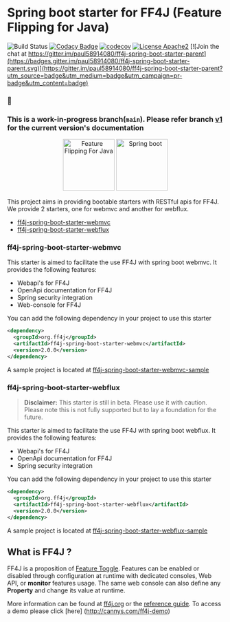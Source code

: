 # Spring boot starter for FF4J (Feature Flipping for Java)
![Build Status](https://github.com/ff4j/ff4j-spring-boot-starter-parent/actions/workflows/build_workflow.yml/badge.svg?branch=main)
[![Codacy Badge](https://app.codacy.com/project/badge/Grade/e6fc893a940e44f18ade46d2d13036bf)](https://app.codacy.com/gh/ff4j/ff4j-spring-boot-starter-parent/dashboard?utm_source=gh&utm_medium=referral&utm_content=&utm_campaign=Badge_grade)
[![codecov](https://codecov.io/gh/ff4j/ff4j-spring-boot-starter-parent/branch/main/graph/badge.svg?token=P37n0ZwhlR)](https://codecov.io/gh/ff4j/ff4j-spring-boot-starter-parent)
[![License Apache2](http://img.shields.io/badge/license-APACHE2-blue.svg)](https://www.apache.org/licenses/LICENSE-2.0.html)
[![Join the chat at https://gitter.im/paul58914080/ff4j-spring-boot-starter-parent](https://badges.gitter.im/paul58914080/ff4j-spring-boot-starter-parent.svg)](https://gitter.im/paul58914080/ff4j-spring-boot-starter-parent?utm_source=badge&utm_medium=badge&utm_campaign=pr-badge&utm_content=badge)

### :mega:
<h3>
This is a <b>work-in-progress</b> branch(<code>main</code>). Please refer branch <a href='https://github.com/ff4j/ff4j-spring-boot-starter-parent/tree/v1'>v1</a> for the current version's documentation
</h3>

<p align="center">
<img src="https://github.com/ff4j/ff4j-spring-boot-starter-parent/blob/main/images/ff4j.png?raw=true" alt="Feature Flipping For Java" height="120px" />
<img src="https://github.com/ff4j/ff4j-spring-boot-starter-parent/blob/main/images/spring-boot.png?raw=true" alt="Spring boot" height="120px" />
</p>


This project aims in providing bootable starters with  RESTful apis for FF4J. We provide 2 starters, one for webmvc and another for webflux.
- [ff4j-spring-boot-starter-webmvc](#ff4j-spring-boot-starter-webmvc)
- [ff4j-spring-boot-starter-webflux](#ff4j-spring-boot-starter-webflux)

### ff4j-spring-boot-starter-webmvc

This starter is aimed to facilitate the use FF4J with spring boot webmvc. It provides the following features:
- Webapi's for FF4J
- OpenApi documentation for FF4J
- Spring security integration
- Web-console for FF4J

You can add the following dependency in your project to use this starter

```xml
<dependency>
  <groupId>org.ff4j</groupId>
  <artifactId>ff4j-spring-boot-starter-webmvc</artifactId>
  <version>2.0.0</version>
</dependency>
```

A sample project is located at [ff4j-spring-boot-starter-webmvc-sample](https://github.com/ff4j/ff4j-samples/tree/master/ff4j-spring-boot-samples/ff4j-spring-boot-starter-webmvc-sample)

### ff4j-spring-boot-starter-webflux

> **Disclaimer:** This starter is still in beta. Please use it with caution. Please note this is not fully supported but to lay a foundation for the future. 

This starter is aimed to facilitate the use FF4J with spring boot webflux.  It provides the following features:
- Webapi's for FF4J
- OpenApi documentation for FF4J
- Spring security integration

You can add the following dependency in your project to use this starter

```xml
<dependency>
  <groupId>org.ff4j</groupId>
  <artifactId>ff4j-spring-boot-starter-webflux</artifactId>
  <version>2.0.0</version>
</dependency>
```

A sample project is located at [ff4j-spring-boot-starter-webflux-sample](https://github.com/ff4j/ff4j-samples/tree/master/ff4j-spring-boot-samples/ff4j-spring-boot-starter-webflux-sample)

## What is FF4J ?

FF4J is a proposition of [Feature Toggle](http://martinfowler.com/bliki/FeatureToggle.html). 
Features can be enabled or disabled through configuration at runtime with dedicated consoles, Web API, or __monitor__ features usage. The same web console can also define any __Property__ and change its value at runtime.

More information can be found at [ff4j.org](http://ff4j.org) or the [reference guide](https://github.com/clun/ff4j-extra/raw/master/ff4j-reference-guide-1.3.pdf). To access a demo please click [here] (http://cannys.com/ff4j-demo)
